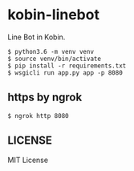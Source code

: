 # kobin-linebot

Line Bot in Kobin.

```console
$ python3.6 -m venv venv
$ source venv/bin/activate
$ pip install -r requirements.txt
$ wsgicli run app.py app -p 8080
```

## https by ngrok

```console
$ ngrok http 8080
```

## LICENSE

MIT License
